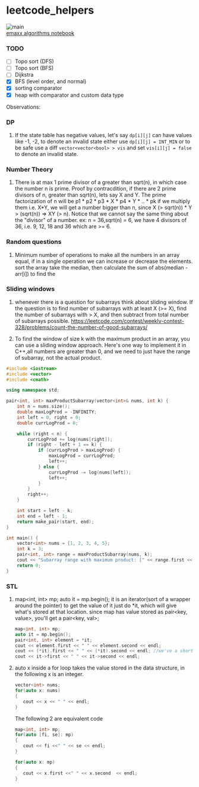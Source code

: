 # leetcode_helpers
![main](https://github.com/mohitanand001/leetcode_helpers/actions/workflows/main.yml/badge.svg) <br>
[emaxx algorithms notebook](https://cp-algorithms.com/)

### TODO

- [ ] Topo sort (DFS)
- [ ] Topo sort (BFS)
- [ ] Dijkstra
- [x] BFS (level order, and normal)
- [x] sorting comparator
- [x] heap with comparator and custom data type
<!-- - [ ]  -->




Observations: 
### DP
1. If the state table has negative values, let's say `dp[i][j]` can have values like -1, -2, to denote an invalid state either use
   `dp[i][j] = INT_MIN` or to be safe use a diff `vector<vector<bool> > vis` and set `vis[i][j] = false` to denote an invalid state.


### Number Theory
1. There is at max 1 prime divisor of a greater than sqrt(n), in which case the number n is prime.
   Proof by contracdition, if there are 2 prime divisors of n, greater than sqrt(n), lets say X and Y.
   The prime factorization of n will be p1 * p2 * p3 * X * p4 * Y * .. * pk
   if we multiply them i.e. X*Y, we will get a number bigger than n, since X (> sqrt(n)) * Y > (sqrt(n)) => XY (> n).
   Notice that we cannot say the same thing about the "divisor" of a number.
   ex: n = 36,sqrt(n) = 6, we have 4 divisors of 36, i.e. 9, 12, 18 and 36 which are >= 6. 

### Random questions
1. Minimum number of operations to make all the numbers in an array equal, if in a single operation
we can increase or decrease the elements.
sort the array
take the median, then calculate the sum of abs(median - arr[i]) to find the 


### Sliding windows
1. whenever there is a question for subarrays think about sliding window. If the question is to find number of subarrays with 
   at least X (>= X), find the number of subarrays with > X, and then subtract from total number of subarrays possible.
   https://leetcode.com/contest/weekly-contest-328/problems/count-the-number-of-good-subarrays/
   
2. To find the window of size k with the maximum product in an array, you can use a sliding window approach. Here's one way to implement it in C++,all numbers are greater than 0, and we need to just have the range of subarray, not the actual product.
```cpp
#include <iostream>
#include <vector>
#include <cmath>

using namespace std;

pair<int, int> maxProductSubarray(vector<int>& nums, int k) {
    int n = nums.size();
    double maxLogProd = -INFINITY;
    int left = 0, right = 0;
    double currLogProd = 0;

    while (right < n) {
        currLogProd += log(nums[right]);
        if (right - left + 1 == k) {
            if (currLogProd > maxLogProd) {
                maxLogProd = currLogProd;
                left++;
            } else {
                currLogProd -= log(nums[left]);
                left++;
            }
        }
        right++;
    }

    int start = left - k;
    int end = left - 1;
    return make_pair(start, end);
}

int main() {
    vector<int> nums = {1, 2, 3, 4, 5};
    int k = 3;
    pair<int, int> range = maxProductSubarray(nums, k);
    cout << "Subarray range with maximum product: [" << range.first << ", " << range.second << "]" << endl;
    return 0;
}

```

### STL
1. map<int, int> mp; 
   auto it = mp.begin(); it is an iterator(sort of a wrapper around the pointer)
   to get the value of it just do *it, which will give what's stored at that location.
   since map has value stored as pair<key, value>, you'll get a pair<key, val>;
   ```cpp
   map<int, int> mp;
   auto it = mp.begin();
   pair<int, int> element = *it;
   cout << element.first << " " << element.second << endl;
   cout << (*it).first << " " << (*it).second << endl; //we've a shorthand for this line
   cout << it->first << " " << it->second << endl;
   ````
 2. auto x inside a for loop takes the value stored in the data structure, in the following x is an integer.
      ```cpp
      vector<int> nums;
      for(auto x: nums)
      {
         cout << x << " " << endl;
      }
      ```

      The following 2 are equivalent code
      ```cpp
      map<int, int> mp;
      for(auto [fi, se]: mp)
      {
         cout << fi <<" " << se << endl;
      }

      for(auto x: mp)
      {
         cout << x.first <<" " << x.second  << endl;
      }
    ```
